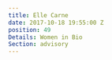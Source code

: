 ```yaml
---
title: Elle Carne
date: 2017-10-18 19:55:00 Z
position: 49
Details: Women in Bio
Section: advisory
---
```


